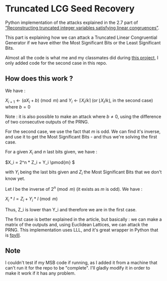 # Truncated LCG Seed Recovery

Python implementation of the attacks explained in the 2.7 part of [“Reconstructing
truncated integer variables satisfying linear congruences”](https://www.math.cmu.edu/~af1p/Texfiles/RECONTRUNC.pdf).

This part is explaining how we can attack a Truncated Linear Congruential Generator if we have either the Most Significant Bits or the Least Significant Bits.

Almost all the code is what me and my classmates did during [this project](https://github.com/ajuelosemmanuel/CRYPTA_Project), I only added code for the second case in this repo.

## How does this work ?

We have :

$X_{i+1} \leftarrow (aX_i + b) \pmod m$ and $Y_i \leftarrow \left \lceil{X_i/k}\right \rceil$ (or $\left \lfloor{X_i/k}\right \rfloor$, in the second case) where $b = 0$

Note : it is also possible to make an attack where $b \neq 0$, using the difference of two consecutive outputs of the PRNG.

For the second case, we use the fact that $m$ is odd. We can find it's inverse, and use it to get the Most Significant Bits - and thus we're solving the first case.

For a given $X_i$ and $n$ last bits given, we have :

$X_i = 2^n * Z_i + Y_i \pmod{m} $

with $Y_i$ being the last bits given and $Z_i$ the Most Significant Bits that we don't know yet.

Let $I$ be the inverse of $2^n \pmod{m}$ (it exists as $m$ is odd). We have :

$X_i * I = Z_i + Y_i*I \pmod{m}$

Thus, Z_i is lower than Y_i and therefore we are in the first case.

The first case is better explained in the article, but basically : we can make a matrix of the outputs and, using Euclidean Lattices, we can attack the PRNG. This implementation uses LLL, and it's great wrapper in Python that is [fpylll](https://github.com/fplll/fpylll).

## Note

I couldn't test if my MSB code if running, as I added it from a machine that can't run it for the repo to be "complete". I'll gladly modify it in order to make it work if it has any problem.
